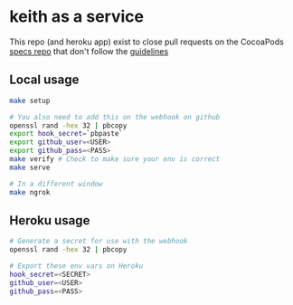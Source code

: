 # keith as a service

This repo (and heroku app) exist to close pull requests on the CocoaPods
[specs repo](https://github.com/CocoaPods/Specs) that don't follow the
[guidelines](https://github.com/CocoaPods/Specs/pull/12199)

## Local usage

```sh
make setup

# You also need to add this on the webhook on github
openssl rand -hex 32 | pbcopy
export hook_secret=`pbpaste`
export github_user=<USER>
export github_pass=<PASS>
make verify # Check to make sure your env is correct
make serve

# In a different window
make ngrok
```

## Heroku usage

```sh
# Generate a secret for use with the webhook
openssl rand -hex 32 | pbcopy

# Export these env vars on Heroku
hook_secret=<SECRET>
github_user=<USER>
github_pass=<PASS>
```
